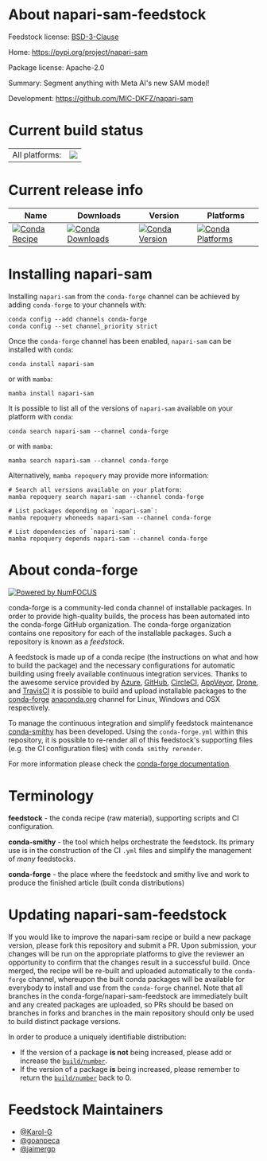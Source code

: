 About napari-sam-feedstock
==========================

Feedstock license: [BSD-3-Clause](https://github.com/conda-forge/napari-sam-feedstock/blob/main/LICENSE.txt)

Home: https://pypi.org/project/napari-sam

Package license: Apache-2.0

Summary: Segment anything with Meta AI's new SAM model!

Development: https://github.com/MIC-DKFZ/napari-sam

Current build status
====================


<table><tr><td>All platforms:</td>
    <td>
      <a href="https://dev.azure.com/conda-forge/feedstock-builds/_build/latest?definitionId=19378&branchName=main">
        <img src="https://dev.azure.com/conda-forge/feedstock-builds/_apis/build/status/napari-sam-feedstock?branchName=main">
      </a>
    </td>
  </tr>
</table>

Current release info
====================

| Name | Downloads | Version | Platforms |
| --- | --- | --- | --- |
| [![Conda Recipe](https://img.shields.io/badge/recipe-napari--sam-green.svg)](https://anaconda.org/conda-forge/napari-sam) | [![Conda Downloads](https://img.shields.io/conda/dn/conda-forge/napari-sam.svg)](https://anaconda.org/conda-forge/napari-sam) | [![Conda Version](https://img.shields.io/conda/vn/conda-forge/napari-sam.svg)](https://anaconda.org/conda-forge/napari-sam) | [![Conda Platforms](https://img.shields.io/conda/pn/conda-forge/napari-sam.svg)](https://anaconda.org/conda-forge/napari-sam) |

Installing napari-sam
=====================

Installing `napari-sam` from the `conda-forge` channel can be achieved by adding `conda-forge` to your channels with:

```
conda config --add channels conda-forge
conda config --set channel_priority strict
```

Once the `conda-forge` channel has been enabled, `napari-sam` can be installed with `conda`:

```
conda install napari-sam
```

or with `mamba`:

```
mamba install napari-sam
```

It is possible to list all of the versions of `napari-sam` available on your platform with `conda`:

```
conda search napari-sam --channel conda-forge
```

or with `mamba`:

```
mamba search napari-sam --channel conda-forge
```

Alternatively, `mamba repoquery` may provide more information:

```
# Search all versions available on your platform:
mamba repoquery search napari-sam --channel conda-forge

# List packages depending on `napari-sam`:
mamba repoquery whoneeds napari-sam --channel conda-forge

# List dependencies of `napari-sam`:
mamba repoquery depends napari-sam --channel conda-forge
```


About conda-forge
=================

[![Powered by
NumFOCUS](https://img.shields.io/badge/powered%20by-NumFOCUS-orange.svg?style=flat&colorA=E1523D&colorB=007D8A)](https://numfocus.org)

conda-forge is a community-led conda channel of installable packages.
In order to provide high-quality builds, the process has been automated into the
conda-forge GitHub organization. The conda-forge organization contains one repository
for each of the installable packages. Such a repository is known as a *feedstock*.

A feedstock is made up of a conda recipe (the instructions on what and how to build
the package) and the necessary configurations for automatic building using freely
available continuous integration services. Thanks to the awesome service provided by
[Azure](https://azure.microsoft.com/en-us/services/devops/), [GitHub](https://github.com/),
[CircleCI](https://circleci.com/), [AppVeyor](https://www.appveyor.com/),
[Drone](https://cloud.drone.io/welcome), and [TravisCI](https://travis-ci.com/)
it is possible to build and upload installable packages to the
[conda-forge](https://anaconda.org/conda-forge) [anaconda.org](https://anaconda.org/)
channel for Linux, Windows and OSX respectively.

To manage the continuous integration and simplify feedstock maintenance
[conda-smithy](https://github.com/conda-forge/conda-smithy) has been developed.
Using the ``conda-forge.yml`` within this repository, it is possible to re-render all of
this feedstock's supporting files (e.g. the CI configuration files) with ``conda smithy rerender``.

For more information please check the [conda-forge documentation](https://conda-forge.org/docs/).

Terminology
===========

**feedstock** - the conda recipe (raw material), supporting scripts and CI configuration.

**conda-smithy** - the tool which helps orchestrate the feedstock.
                   Its primary use is in the construction of the CI ``.yml`` files
                   and simplify the management of *many* feedstocks.

**conda-forge** - the place where the feedstock and smithy live and work to
                  produce the finished article (built conda distributions)


Updating napari-sam-feedstock
=============================

If you would like to improve the napari-sam recipe or build a new
package version, please fork this repository and submit a PR. Upon submission,
your changes will be run on the appropriate platforms to give the reviewer an
opportunity to confirm that the changes result in a successful build. Once
merged, the recipe will be re-built and uploaded automatically to the
`conda-forge` channel, whereupon the built conda packages will be available for
everybody to install and use from the `conda-forge` channel.
Note that all branches in the conda-forge/napari-sam-feedstock are
immediately built and any created packages are uploaded, so PRs should be based
on branches in forks and branches in the main repository should only be used to
build distinct package versions.

In order to produce a uniquely identifiable distribution:
 * If the version of a package **is not** being increased, please add or increase
   the [``build/number``](https://docs.conda.io/projects/conda-build/en/latest/resources/define-metadata.html#build-number-and-string).
 * If the version of a package **is** being increased, please remember to return
   the [``build/number``](https://docs.conda.io/projects/conda-build/en/latest/resources/define-metadata.html#build-number-and-string)
   back to 0.

Feedstock Maintainers
=====================

* [@Karol-G](https://github.com/Karol-G/)
* [@goanpeca](https://github.com/goanpeca/)
* [@jaimergp](https://github.com/jaimergp/)

